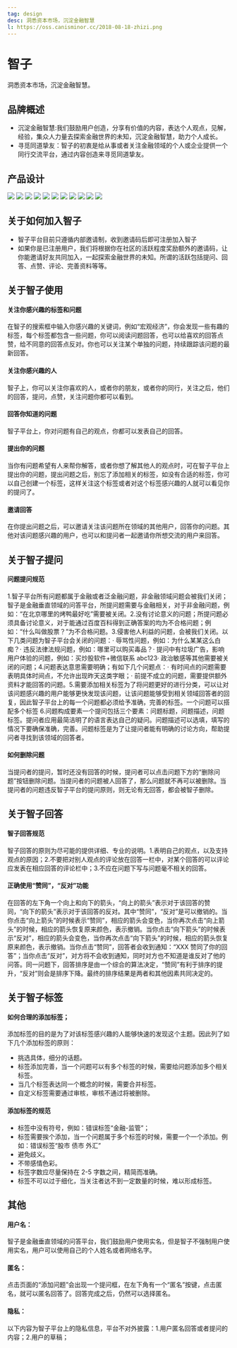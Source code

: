 ```yaml
---
tag: design
desc: 洞悉资本市场，沉淀金融智慧
l: https://oss.canisminor.cc/2018-08-18-zhizi.png
---
```


# 智子

洞悉资本市场，沉淀金融智慧。

## 品牌概述

- 沉淀金融智慧:我们鼓励用户创造，分享有价值的内容，表达个人观点，见解，经验，集众人力量去探索金融世界的未知，沉淀金融智慧，助力个人成长。
- 寻觅同道挚友：智子的初衷是给从事或者关注金融领域的个人或企业提供一个同行交流平台，通过内容创造来寻觅同道挚友。

## 产品设计

![](https://oss.canisminor.cc/project/zz/zz_1.png)
![](https://oss.canisminor.cc/project/zz/zz_2.png)
![](https://oss.canisminor.cc/project/zz/zz_3.png)
![](https://oss.canisminor.cc/project/zz/zz_4.png)
![](https://oss.canisminor.cc/project/zz/zz_5.png)
![](https://oss.canisminor.cc/project/zz/zz_6.png)
![](https://oss.canisminor.cc/project/zz/zz_7.png)
![](https://oss.canisminor.cc/project/zz/zz_8.png)
![](https://oss.canisminor.cc/project/zz/zz_9.png)
![](https://oss.canisminor.cc/project/zz/zz_10.png)
![](https://oss.canisminor.cc/project/zz/zz_11.png)

## 关于如何加入智子

- 智子平台目前只遵循内部邀请制，收到邀请码后即可注册加入智子
- 如果你是已注册用户，我们将根据你在社区的活跃程度奖励额外的邀请码，让你能邀请好友共同加入，一起探索金融世界的未知。所谓的活跃包括提问、回答、点赞、评论、完善资料等等。

## 关于智子使用

#### 关注你感兴趣的标签和问题

在智子的搜索框中输入你感兴趣的关键词，例如“宏观经济”，你会发现一些有趣的标签，每个标签都包含一些问题，你可以阅读问题回答，也可以给喜欢的回答点赞，给不同意的回答点反对。你也可以关注某个单独的问题，持续跟踪该问题的最新回答。

#### 关注你感兴趣的人

智子上，你可以关注你喜欢的人，或者你的朋友，或者你的同行，关注之后，他们的回答，提问，点赞，关注问题你都可以看到。

#### 回答你知道的问题

智子平台上，你对问题有自己的观点，你都可以发表自己的回答。

#### 提出你的问题

当你有问题希望有人来帮你解答，或者你想了解其他人的观点时，可在智子平台上提出你的问题，提出问题之后，别忘了添加相关的标签，如没有合适的标签，你可以自己创建一个标签，这样关注这个标签或者对这个标签感兴趣的人就可以看见你的提问了。

#### 邀请回答

在你提出问题之后，可以邀请关注该问题所在领域的其他用户，回答你的问题。其他对该问题感兴趣的用户，也可以和提问者一起邀请你所想交流的用户来回答。

## 关于智子提问

#### 问题提问规范

1.智子平台所有问题都属于金融或者泛金融问题，非金融领域问题会被我们关闭；智子是金融垂直领域的问答平台，所提问题需要与金融相关，对于非金融问题，例如：“在北京哪里的烤鸭最好吃”需要被关闭。2.没有讨论意义的问题；所提问题必须具备讨论意义，对于能通过百度百科得到正确答案的均为不合格问题；例如：“什么叫做股票？”为不合格问题。3.侵害他人利益的问题，会被我们关闭。以下几类问题为智子平台会关闭的问题：· 辱骂性问题，例如：为什么某某这么白痴？· 违反法律法规问题，例如：哪里可以购买毒品？· 提问中有垃圾广告，影响用户体验的问题，例如：买炒股软件+微信联系 abc123· 政治敏感等其他需要被关闭的问题；4.问题表达意思需要明确；有如下几个问题点：· 有时间点的问题需要表明具体时间点，不允许出现昨天这类字眼；· 前提不成立的问题，需要提供额外资料才能回答的问题。5.需要添加相关标签为了将问题更好的进行分类，可以让对该问题感兴趣的用户能够更快发现该问题，让该问题能够受到相关领域回答者的回复，因此智子平台上的每一个问题都必须给予准确，完善的标签。一个问题可以搭配多个标签 6.问题构成要素一个提问包括三个要素：问题标题，问题描述，问题标签。提问者应用最简洁明了的语言表达自己的疑问。问题描述可以选填，填写的情况下要确保准确，完善。问题标签是为了让提问者能有明确的讨论方向，帮助提问者寻找到该领域的回答者。

#### 如何删除问题

当提问者的提问，暂时还没有回答的时候，提问者可以点击问题下方的“删除问题”按钮删除问题。当提问者的问题被人回答了，那么问题就不再可以被删除。当提问者的问题违反智子平台的提问原则，则无论有无回答，都会被智子删除。

## 关于智子回答

#### 智子回答规范

智子回答的原则为尽可能的提供详细、专业的说明。1.表明自己的观点，以及支持观点的原因；2.不要把对别人观点的评论放在回答一栏中，对某个回答的可以评论应发表在相应回答的评论栏中；3.不应在问题下写与问题毫不相关的回答。

#### 正确使用“赞同”，“反对”功能

在回答的左下角一个向上和向下的箭头，“向上的箭头”表示对于该回答的赞同，“向下的箭头”表示对于该回答的反对。其中“赞同”，“反对”是可以撤销的。当你点击“向上箭头”的时候表示“赞同”，相应的箭头会变色，当你再次点击“向上箭头”的时候，相应的箭头恢复原来颜色，表示撤销。当你点击“向下箭头”的时候表示“反对”，相应的箭头会变色，当你再次点击“向下箭头”的时候，相应的箭头恢复原来颜色，表示撤销。当你点击“赞同”，回答者会收到通知：“XXX 赞同了你的回答”；当你点击“反对”，对方将不会收到通知，同时对方也不知道是谁反对了他的问答。同一问题下，回答排序是由一个综合的算法决定，“赞同”有利于排序的提升，“反对”则会是排序下降。最终的排序结果是两者和其他因素共同决定的。

## 关于智子标签

#### 如何合理的添加标签；

添加标签的目的是为了对该标签感兴趣的人能够快速的发现这个主题。因此列了如下几个添加标签的原则：

- 挑选具体，细分的话题。
- 标签添加完善，当一个问题可以有多个标签的时候，需要给问题添加多个相关标签。
- 当几个标签表达同一个概念的时候，需要合并标签。
- 自定义标签需要通过审核，审核不通过将被删除。

#### 添加标签的规范

- 标签中没有符号，例如：错误标签“金融-监管”；
- 标签需要挨个添加，当一个问题属于多个标签的时候，需要一个一个添加。例如：错误标签“股市 债市 外汇”
- 避免歧义。
- 不带感情色彩。
- 标签字数应尽量保持在 2-5 字数之间，精简而准确。
- 标签不可以过于细化，当关注者达不到一定数量的时候，难以形成标签。

## 其他

#### 用户名：

智子是金融垂直领域的问答平台，我们鼓励用户使用实名，但是智子不强制用户使用实名，用户可以使用自己的个人姓名或者网络名字。

#### 匿名：

点击页面的“添加问题”会出现一个提问框，在左下角有一个“匿名”按键，点击匿名，就可以匿名回答了。回答完成之后，仍然可以选择匿名。

#### 隐私：

以下内容为智子平台上的隐私信息，平台不对外披露：1.用户匿名回答或者提问的内容；2.用户的草稿；
